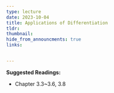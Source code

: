 ```yaml
---
type: lecture
date: 2023-10-04
title: Applications of Differentiation
tldr: 
thumbnail: 
hide_from_announcments: true
links: 


---
```

**Suggested Readings:**
- Chapter 3.3~3.6, 3.8

